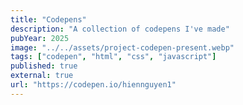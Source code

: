 ```yaml
---
title: "Codepens"
description: "A collection of codepens I've made"
pubYear: 2025
image: "../../assets/project-codepen-present.webp"
tags: ["codepen", "html", "css", "javascript"]
published: true
external: true
url: "https://codepen.io/hiennguyen1"
---
```

